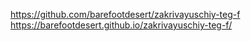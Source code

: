 https://github.com/barefootdesert/zakrivayuschiy-teg-f
https://barefootdesert.github.io/zakrivayuschiy-teg-f/